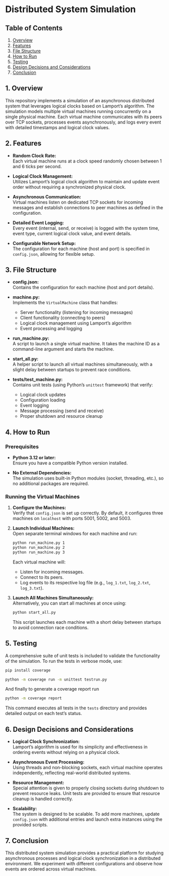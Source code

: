 # Distributed System Simulation

## Table of Contents
1. [Overview](#overview)
2. [Features](#features)
3. [File Structure](#file-structure)
4. [How to Run](#how-to-run)
5. [Testing](#testing)
6. [Design Decisions and Considerations](#design-decisions-and-considerations)
7. [Conclusion](#conclusion)

## 1. Overview

This repository implements a simulation of an asynchronous distributed system that leverages logical clocks based on Lamport’s algorithm. The simulation models multiple virtual machines running concurrently on a single physical machine. Each virtual machine communicates with its peers over TCP sockets, processes events asynchronously, and logs every event with detailed timestamps and logical clock values.

## 2. Features

- **Random Clock Rate:**  
  Each virtual machine runs at a clock speed randomly chosen between 1 and 6 ticks per second.

- **Logical Clock Management:**  
  Utilizes Lamport’s logical clock algorithm to maintain and update event order without requiring a synchronized physical clock.

- **Asynchronous Communication:**  
  Virtual machines listen on dedicated TCP sockets for incoming messages and establish connections to peer machines as defined in the configuration.

- **Detailed Event Logging:**  
  Every event (internal, send, or receive) is logged with the system time, event type, current logical clock value, and event details.

- **Configurable Network Setup:**  
  The configuration for each machine (host and port) is specified in `config.json`, allowing for flexible setup.

## 3. File Structure

- **config.json:**  
  Contains the configuration for each machine (host and port details).

- **machine.py:**  
  Implements the `VirtualMachine` class that handles:
  - Server functionality (listening for incoming messages)
  - Client functionality (connecting to peers)
  - Logical clock management using Lamport’s algorithm
  - Event processing and logging

- **run_machine.py:**  
  A script to launch a single virtual machine. It takes the machine ID as a command-line argument and starts the machine.

- **start_all.py:**  
  A helper script to launch all virtual machines simultaneously, with a slight delay between startups to prevent race conditions.

- **tests/test_machine.py:**  
  Contains unit tests (using Python’s `unittest` framework) that verify:
  - Logical clock updates
  - Configuration loading
  - Event logging
  - Message processing (send and receive)
  - Proper shutdown and resource cleanup

## 4. How to Run

### Prerequisites

- **Python 3.12 or later:**  
  Ensure you have a compatible Python version installed.

- **No External Dependencies:**  
  The simulation uses built-in Python modules (socket, threading, etc.), so no additional packages are required.

### Running the Virtual Machines

1. **Configure the Machines:**  
   Verify that `config.json` is set up correctly. By default, it configures three machines on `localhost` with ports 5001, 5002, and 5003.

2. **Launch Individual Machines:**  
   Open separate terminal windows for each machine and run:
   ```bash
   python run_machine.py 1
   python run_machine.py 2
   python run_machine.py 3
   ```
   Each virtual machine will:
   - Listen for incoming messages.
   - Connect to its peers.
   - Log events to its respective log file (e.g., `log_1.txt`, `log_2.txt`, `log_3.txt`).

3. **Launch All Machines Simultaneously:**  
   Alternatively, you can start all machines at once using:
   ```bash
   python start_all.py
   ```
   This script launches each machine with a short delay between startups to avoid connection race conditions.

## 5. Testing

A comprehensive suite of unit tests is included to validate the functionality of the simulation. To run the tests in verbose mode, use:

```bash
pip install coverage
```

```bash
python -m coverage run -m unittest testrun.py
```
And finally to generate a coverage report run
```bash
python -m coverage report

```

This command executes all tests in the `tests` directory and provides detailed output on each test’s status.

## 6. Design Decisions and Considerations

- **Logical Clock Synchronization:**  
  Lamport’s algorithm is used for its simplicity and effectiveness in ordering events without relying on a physical clock.

- **Asynchronous Event Processing:**  
  Using threads and non-blocking sockets, each virtual machine operates independently, reflecting real-world distributed systems.

- **Resource Management:**  
  Special attention is given to properly closing sockets during shutdown to prevent resource leaks. Unit tests are provided to ensure that resource cleanup is handled correctly.

- **Scalability:**  
  The system is designed to be scalable. To add more machines, update `config.json` with additional entries and launch extra instances using the provided scripts.

## 7. Conclusion

This distributed system simulation provides a practical platform for studying asynchronous processes and logical clock synchronization in a distributed environment. We experiment with different configurations and observe how events are ordered across virtual machines.
